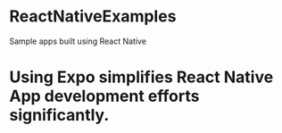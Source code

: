 # ReactNativeExamples
Sample apps built using React Native

# Using Expo simplifies React Native App development efforts significantly.
